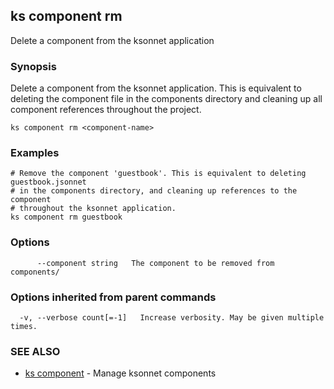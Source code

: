 ## ks component rm

Delete a component from the ksonnet application

### Synopsis


Delete a component from the ksonnet application. This is equivalent to deleting the
component file in the components directory and cleaning up all component
references throughout the project.

```
ks component rm <component-name>
```

### Examples

```
# Remove the component 'guestbook'. This is equivalent to deleting guestbook.jsonnet
# in the components directory, and cleaning up references to the component
# throughout the ksonnet application.
ks component rm guestbook
```

### Options

```
      --component string   The component to be removed from components/
```

### Options inherited from parent commands

```
  -v, --verbose count[=-1]   Increase verbosity. May be given multiple times.
```

### SEE ALSO
* [ks component](ks_component.md)	 - Manage ksonnet components


